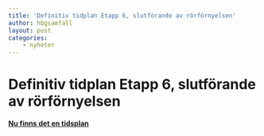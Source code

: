 ```yaml
---
title: 'Definitiv tidplan Etapp 6, slutförande av rörförnyelsen'
author: hbgsamfall
layout: post
categories:
    - nyheter
---
```

# Definitiv tidplan Etapp 6, slutförande av rörförnyelsen
[**Nu finns det en tidsplan**](/wp-content/uploads/2022/09/Definitiv%20tidplan%202023.pdf)

